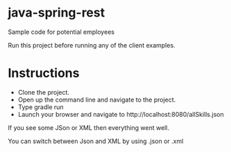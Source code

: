 java-spring-rest
================

Sample code for potential employees

Run this project before running any of the client examples.

Instructions
================

* Clone the project.
* Open up the command line and navigate to the project.
* Type gradle run
* Launch your browser and navigate to http://localhost:8080/allSkills.json

If you see some JSon or XML then everything went well.

You can switch between Json and XML by using .json or .xml
